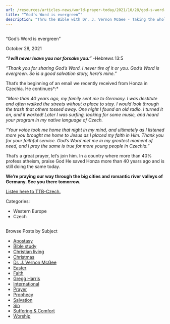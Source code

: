 ```yaml
---
url: /resources/articles-news/world-prayer-today/2021/10/28/god-s-word-is-evergreen
title: "“God’s Word is evergreen”"
description: "Thru the Bible with Dr. J. Vernon McGee - Taking the whole Word to the whole world"
---
```







## 
 “God’s Word is evergreen”


October 28, 2021
![]()




***“I will never leave you nor forsake you.”*** -Hebrews 13:5 

*“Thank you for sharing God’s Word. I never tire of it or you. God’s Word is evergreen. So is a good salvation story, here’s mine.”*

That’s the beginning of an email we recently received from Honza in Czechia. He continues*:*

*“More than 40 years ago, my family sent me to Germany. I was destitute and often walked the streets without a place to stay. I would look through the trash that others tossed away. One night I found an old radio. I turned it on, and it worked! Later I was surfing, looking for some music, and heard your program in my native language of Czech.* 

*“Your voice took me home that night in my mind, and ultimately as I listened more you brought me home to Jesus as I placed my faith in Him. Thank you for your faithful service. God’s Word met me in my greatest moment of need, and I pray the same is true for more young people in Czechia.”*

That’s a great prayer, let’s join him. In a country where more than 40% profess atheism, praise God He saved Honza more than 40 years ago and is still doing the same today. 

**We’re praying our way through the big cities and romantic river valleys of Germany. See you there tomorrow.**

[Listen here to TTB-Czech.](https://ttb.twr.org/home/day,0340/language,CES)



Categories: 


* Western Europe
* Czech









## 
 Browse Posts by Subject


* [Apostasy](/resources/articles-news/-in-tags/tags/Apostasy)
* [Bible study](/resources/articles-news/-in-tags/tags/Bible-study)
* [Christian living](/resources/articles-news/-in-tags/tags/Christian-living)
* [Christmas](/resources/articles-news/-in-tags/tags/Christmas)
* [Dr. J. Vernon McGee](/resources/articles-news/-in-tags/tags/Dr-J-Vernon-McGee)
* [Easter](/resources/articles-news/-in-tags/tags/easter)
* [Faith](/resources/articles-news/-in-tags/tags/Faith)
* [Gregg Harris](/resources/articles-news/-in-tags/tags/Gregg-Harris)
* [International](/resources/articles-news/-in-tags/tags/International)
* [Prayer](/resources/articles-news/-in-tags/tags/prayer)
* [Prophecy](/resources/articles-news/-in-tags/tags/Prophecy)
* [Salvation](/resources/articles-news/-in-tags/tags/Salvation)
* [Sin](/resources/articles-news/-in-tags/tags/sin)
* [Suffering & Comfort](/resources/articles-news/-in-tags/tags/Suffering-Comfort)
* [Worship](/resources/articles-news/-in-tags/tags/worship)






